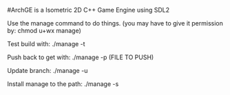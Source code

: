 #ArchGE is a Isometric 2D C++ Game Engine using SDL2

Use the manage command to do things.
(you may have to give it permission by: chmod u+wx manage)

Test build with: ./manage -t

Push back to get with: ./manage -p (FILE TO PUSH)

Update branch: ./manage -u

Install manage to the path: ./manage -s
